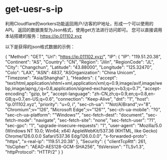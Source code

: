 # get-uesr-s-ip
利用Cloudflare的workers功能返回用户/访客的IP地址，形成一个可以使用的API。
返回的数据类型为Json格式，使用get方法进行访问即可。
您可以直接调用本站搭建的服务：https://ip.011102.xyz

以下是获得的json格式数据的示例：

{
    "Method": "GET",
    "Url": "https://ip.011102.xyz/",
    "IP": {
        "IP": "119.51.20.38",
        "Continent": "AS",
        "Country": "CN",
        "Region": "Jilin",
        "RegionCode": "JL",
        "City": "Changchun",
        "Latitude": "43.88000",
        "Longitude": "125.32470",
        "Colo": "LAX",
        "ASN": 4837,
        "ASOrganization": "China Unicom",
        "Timezone": "Asia/Shanghai"
    },
    "Headers": {
        "accept": "text/html,application/xhtml+xml,application/xml;q=0.9,image/avif,image/webp,image/apng,*/*;q=0.8,application/signed-exchange;v=b3;q=0.7",
        "accept-encoding": "gzip, br",
        "accept-language": "zh-CN,zh;q=0.9,en;q=0.8,en-GB;q=0.7,en-US;q=0.6",
        "connection": "Keep-Alive",
        "dnt": "1",
        "host": "ip.011102.xyz",
        "priority": "u=0, i",
        "sec-ch-ua": "\"Not/A)Brand\";v=\"8\", \"Chromium\";v=\"126\", \"Microsoft Edge\";v=\"126\"",
        "sec-ch-ua-mobile": "?0",
        "sec-ch-ua-platform": "\"Windows\"",
        "sec-fetch-dest": "document",
        "sec-fetch-mode": "navigate",
        "sec-fetch-site": "none",
        "sec-fetch-user": "?1",
        "sec-gpc": "1",
        "upgrade-insecure-requests": "1",
        "user-agent": "Mozilla/5.0 (Windows NT 10.0; Win64; x64) AppleWebKit/537.36 (KHTML, like Gecko) Chrome/126.0.0.0 Safari/537.36 Edg/126.0.0.0",
        "x-forwarded-proto": "https",
        "x-real-ip": "119.51.20.38"
    },
    "Security": {
        "clientTcpRtt": 261,
        "tlsCipher": "AEAD-AES128-GCM-SHA256",
        "tlsVersion": "TLSv1.3",
        "httpProtocol": "HTTP/2"
    }
}
